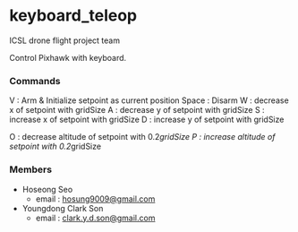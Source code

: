# keyboard_teleop

ICSL drone flight project team

Control Pixhawk with keyboard.

### Commands ###
V : Arm & Initialize setpoint as current position
Space : Disarm
W : decrease x of setpoint with gridSize
A : decrease y of setpoint with gridSize
S : increase x of setpoint with gridSize
D : increase y of setpoint with gridSize

O : decrease altitude of setpoint with 0.2*gridSize
P : increase altitude of setpoint with 0.2*gridSize


### Members ###
+ Hoseong Seo  
  * email : hosung9009@gmail.com
+ Youngdong Clark Son  
  * email : clark.y.d.son@gmail.com
